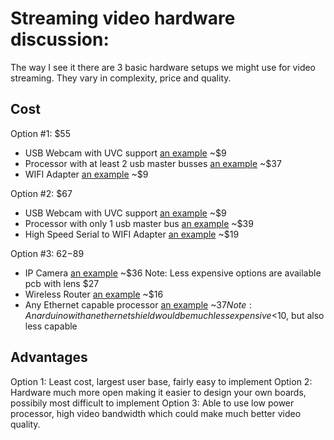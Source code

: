 # Streaming video hardware discussion:
  
The way I see it there are 3 basic hardware setups we might use for video streaming.  They vary in complexity, price and quality.

## Cost

 Option #1: $55
- USB Webcam with UVC support [an example](http://www.ebay.com/itm/380403845897?_trksid=p2055119.m1438.l2649&ssPageName=STRK%3AMEBIDX%3AIT)  ~$9
- Processor with at least 2 usb master busses [an example](http://www.amazon.com/Raspberry-Pi-Model-512MB-Computer/dp/B00LPESRUK/ref=sr_1_2?ie=UTF8&qid=1417996290&sr=8-2&keywords=raspberry+pi) ~$37
- WIFI Adapter [an example](http://www.amazon.com/Edimax-EW-7811Un-150Mbps-Raspberry-Supports/dp/B003MTTJOY/ref=sr_1_1?ie=UTF8&qid=1417996375&sr=8-1&keywords=micro+wifi+adapter) ~$9
    
Option #2:  $67
- USB Webcam with UVC support [an example](http://www.ebay.com/itm/380403845897?_trksid=p2055119.m1438.l2649&ssPageName=STRK%3AMEBIDX%3AIT)  ~$9
- Processor with only 1 usb master bus [an example](http://www.ebay.com/itm/Olimex-iMX233-OLINUXINO-Micro-linux-computer-ARM926J-alternative-to-Raspberry-Pi-/271109788909?pt=UK_BOI_Electrical_Components_Supplies_ET&hash=item3f1f6714ed) ~$39
- High Speed Serial to WIFI Adapter [an example](http://www.ebay.com/itm/WIFI232-B-RS232-To-WIFI-UART-Serial-To-Wireless-Control-Module-Adapter-Convertor-/251293811560?pt=LH_DefaultDomain_0&hash=item3a82474368) ~$19
    
Option #3: $62-$89
- IP Camera [an example](http://www.ebay.com/itm/161287999991?_trksid=p2055119.m1438.l2649&ssPageName=STRK%3AMEBIDX%3AIT) ~$36
      Note: Less expensive options are available pcb with lens $27
- Wireless Router [an example](http://www.ebay.com/itm/Smallest-150mbps-Portable-Mini-WIFI-Repeater-USB-Wireless-Wifi-Router-Black/271636327987?rt=nc) ~$16
- Any Ethernet capable processor [an example](http://www.amazon.com/Raspberry-Pi-Model-512MB-Computer/dp/B00LPESRUK/ref=sr_1_2?ie=UTF8&qid=1417996290&sr=8-2&keywords=raspberry+pi) ~$37
       Note:  An arduino with an ethernet shield would be much less expensive <$10, but also less capable
       
## Advantages

Option 1: Least cost, largest user base, fairly easy to implement
Option 2: Hardware much more open making it easier to design your own boards, possibily most difficult to implement
Option 3: Able to use low power processor, high video bandwidth which could make much better video quality.  
